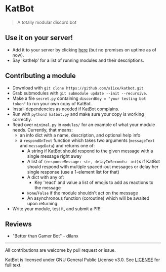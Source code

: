 # KatBot

> A totally modular discord bot

## Use it on your server!

- Add it to your server by clicking [here](https://discord.com/api/oauth2/authorize?client_id=827458123551604756&permissions=378944&scope=bot) (but no promises on uptime as of now).
- Say 'kathelp' for a list of running modules and their descriptions.

## Contributing a module

- Download with `git clone https://github.com/a11ce/katbot.git`
- Grab submodules with `git submodule update --init --recursive`.
- Make a file `secret.py` containing `discordKey = "your testing bot token"` to run your own copy of KatBot.
- Install dependencies as needed if KatBot complains.
- Run with `python3 katbot.py` and make sure your copy is working correctly.
- Read over `minimal.py` in `modules/` for an example of what your module needs. Currently, that means:
    - an info dict with a name, description, and optional help info
    - a `respondOnText` function which takes two arguments (`messageText` and `messageData`) and returns one of: 
        - A string if KatBot should respond to the given message with a single message right away
        - A list of `(responseMessage: str, delayInSeconds: int)`s if KatBot should respond with multiple spaced-out messages or delay her single response (use a 1-element list for that)
        - A dict with any of:
            - Key 'react' and value a list of emojis to add as reactions to the message
        - `None`/`False` if the module shouldn't act on the message
        - An asynchronous function (coroutine) which will be awaited upon returning
- Write your module, test it, and submit a PR!

## Reviews

- "Better than Gamer Bot" - dilanx

--- 

All contributions are welcome by pull request or issue.

KatBot is licensed under GNU General Public License v3.0. See [LICENSE](../master/LICENSE) for full text.
